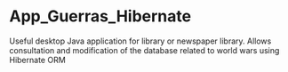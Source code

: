 # App_Guerras_Hibernate
Useful desktop Java application for library or newspaper library. Allows consultation and modification of the database related to world wars using Hibernate ORM
